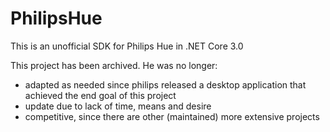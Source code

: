 # PhilipsHue
This is an unofficial SDK for Philips Hue in .NET Core 3.0

This project has been archived.
He was no longer:
- adapted as needed since philips released a desktop application that achieved the end goal of this project
- update due to lack of time, means and desire
- competitive, since there are other (maintained) more extensive projects
